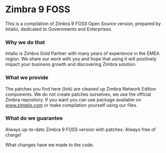 # Zimbra 9 FOSS

This is a compilation of Zimbra 9 FOSS Open Source version, prepared by Intalio, dedicated to Governments and Enterprises.

### Why we do that
Intalio is Zimbra Gold Partner with many years of experience in the EMEA region.
We share our work with you and hope that using it will positively impact your business growth and discovering Zimbra solution.

### What we provide
The patches you find here (link) are cleaned up Zimbra Network Edition components.
We do not create patches ourselves, we use the official Zimbra repository.
If you want you can use package available on www.zintalio.com or make compilation yourself using our files.

### What do we guarantee
Always up-to-date Zimbra 9 FOSS version with patches.
Always free of charge!

What changes have we made to the code.
